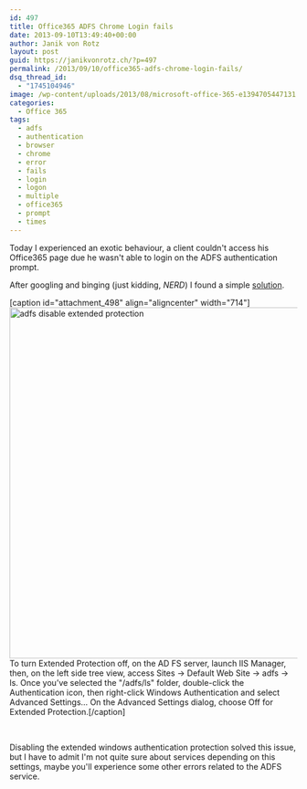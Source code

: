 ```yaml
---
id: 497
title: Office365 ADFS Chrome Login fails
date: 2013-09-10T13:49:40+00:00
author: Janik von Rotz
layout: post
guid: https://janikvonrotz.ch/?p=497
permalink: /2013/09/10/office365-adfs-chrome-login-fails/
dsq_thread_id:
  - "1745104946"
image: /wp-content/uploads/2013/08/microsoft-office-365-e1394705447131.jpg
categories:
  - Office 365
tags:
  - adfs
  - authentication
  - browser
  - chrome
  - error
  - fails
  - login
  - logon
  - multiple
  - office365
  - prompt
  - times
---
```

Today I experienced an exotic behaviour, a client couldn't access his Office365 page due he wasn't able to login on the ADFS authentication prompt.

After googling and binging (just kidding, <em>NERD</em>) I found a simple <a href="https://stackoverflow.com/questions/5436441/adfs-authentication-ie8-works-chrome-fails" target="_blank">solution</a>.

<!--more-->

[caption id="attachment_498" align="aligncenter" width="714"]<a href="https://janikvonrotz.ch/wp-content/uploads/2013/09/2013-09-10-13_24_09-Default-vblw2k12adfs1-Remotedesktopverbindung.png"><img class="size-full wp-image-498" alt="adfs disable extended protection" src="https://janikvonrotz.ch/wp-content/uploads/2013/09/2013-09-10-13_24_09-Default-vblw2k12adfs1-Remotedesktopverbindung.png" width="714" height="615" /></a> To turn Extended Protection off, on the AD FS server, launch IIS Manager, then, on the left side tree view, access Sites -> Default Web Site -> adfs -> ls. Once you’ve selected the "/adfs/ls" folder, double-click the Authentication icon, then right-click Windows Authentication and select Advanced Settings… On the Advanced Settings dialog, choose Off for Extended Protection.[/caption]

&nbsp;

Disabling the extended windows authentication protection solved this issue, but I have to admit I'm not quite sure about services depending on this settings, maybe you'll experience some other errors related to the ADFS service.